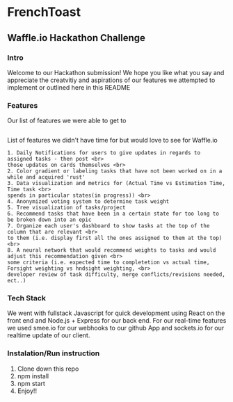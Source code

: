 # FrenchToast
## Waffle.io Hackathon Challenge

### Intro
Welcome to our Hackathon submission! We hope you like what you say and appreciate the creatvitiy and aspirations of our features we attempted to implement or outlined here in this README

### Features

Our list of features we were able to get to 

```

```

List of features we didn't have time for but would love to see for Waffle.io

```
1. Daily Notifications for users to give updates in regards to assigned tasks - then post <br>
those updates on cards themselves <br>
2. Color gradient or labeling tasks that have not been worked on in a while and acquired 'rust'
3. Data visualization and metrics for (Actual Time vs Estimation Time, Time task <br>
spends in particular states(in progress)) <br>
4. Anonymized voting system to determine task weight 
5. Tree visualization of tasks/project
6. Recommend tasks that have been in a certain state for too long to be broken down into an epic
7. Organize each user's dashboard to show tasks at the top of the column that are relevant <br>
to them (i.e. display first all the ones assigned to them at the top) <br>
8. A neural network that would recommend weights to tasks and would adjust this recommendation given <br>
some criteria (i.e. expected time to completetion vs actual time, Forsight weighting vs hndsight weighting, <br>
developer review of task difficulty, merge conflicts/revisions needed, ect..)
```

### Tech Stack

We went with fullstack Javascript for quick development using React on the front end and Node.js + Express for our back end. For our real-time features we used smee.io for our webhooks to our github App and sockets.io for our realtime update of our client.

### Instalation/Run instruction

1. Clone down this repo
2. npm install
3. npm start
4. Enjoy!!
